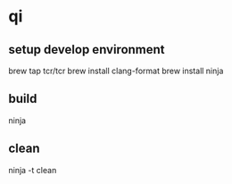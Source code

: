 # qi

## setup develop environment
brew tap tcr/tcr
brew install clang-format
brew install ninja

## build
ninja

## clean
ninja -t clean

